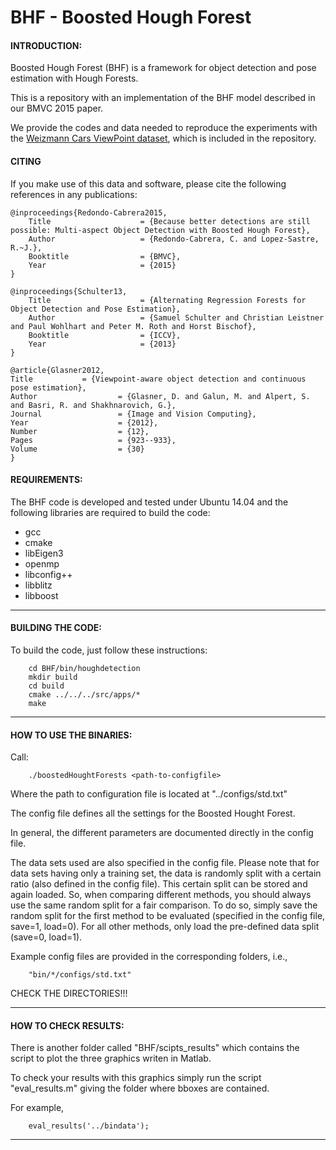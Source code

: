 # BHF - Boosted Hough Forest

#### INTRODUCTION:

Boosted Hough Forest (BHF) is a framework for object detection and pose estimation with Hough Forests.

This is a repository with an implementation of the BHF model described in our BMVC 2015 paper.

We provide the codes and data needed to reproduce the experiments with the [Weizmann Cars ViewPoint dataset](http://www.wisdom.weizmann.ac.il/~vision/WCVP/index.html), which is included in the repository.


#### CITING

If you make use of this data and software, please cite the following references in any publications:


	@inproceedings{Redondo-Cabrera2015,
        Title                    = {Because better detections are still possible: Multi-aspect Object Detection with Boosted Hough Forest},
        Author                   = {Redondo-Cabrera, C. and Lopez-Sastre, R.~J.},
        Booktitle                = {BMVC},
        Year                     = {2015}
	}

	@inproceedings{Schulter13,
        Title                    = {Alternating Regression Forests for Object Detection and Pose Estimation},
        Author                   = {Samuel Schulter and Christian Leistner and Paul Wohlhart and Peter M. Roth and Horst Bischof},
        Booktitle                = {ICCV},
        Year                     = {2013}
	}	
	
	@article{Glasner2012,
	Title			= {Viewpoint-aware object detection and continuous pose estimation},
	Author                  = {Glasner, D. and Galun, M. and Alpert, S. and Basri, R. and Shakhnarovich, G.},
	Journal                 = {Image and Vision Computing},
	Year                    = {2012},
	Number                  = {12},
	Pages                   = {923--933},
	Volume                  = {30}
	}



#### REQUIREMENTS:

The BHF code is developed and tested under Ubuntu 14.04 and the following libraries are 
required to build the code:
+ gcc
+ cmake
+ libEigen3
+ openmp
+ libconfig++
+ libblitz
+ libboost

---

#### BUILDING THE CODE:

To build the code, just follow these instructions:

```Shell
    cd BHF/bin/houghdetection
    mkdir build
    cd build
    cmake ../../../src/apps/*
    make
```

---

#### HOW TO USE THE BINARIES:


Call:

```
    ./boostedHoughtForests <path-to-configfile>
```
Where the path to configuration file is located at "../configs/std.txt"

The config file defines all the settings for the Boosted Hought Forest. 

In general, the different parameters are documented directly in the config file. 

The data sets used are also specified in the config file. Please note that for data sets having only 
a training set, the data is randomly split with a certain ratio (also defined in the config file). 
This certain split can be stored and again loaded. So, when comparing different methods, you should 
always use the same random split for a fair comparison. To do so, simply save the random split for the 
first method to be evaluated (specified in the config file, save=1, load=0). For all other methods, only load the pre-defined data split (save=0, load=1). 

Example config files are provided in the corresponding folders, i.e., 
```
    "bin/*/configs/std.txt"
```
CHECK THE DIRECTORIES!!!

---

#### HOW TO CHECK RESULTS:
There is another folder called "BHF/scipts_results" which contains the script to plot the three graphics writen in Matlab.

To check your results with this graphics simply run the script "eval_results.m" giving the folder where bboxes are contained. 

For example,
```
	eval_results('../bindata');
```
---

